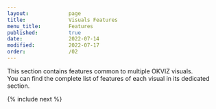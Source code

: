 ```yaml
---
layout:             page
title:              Visuals Features
menu_title:         Features
published:          true
date:               2022-07-14
modified:           2022-07-17
order:              /02
---
```


This section contains features common to multiple OKVIZ visuals.  
You can find the complete list of features of each visual in its dedicated section. 

{% include next %}